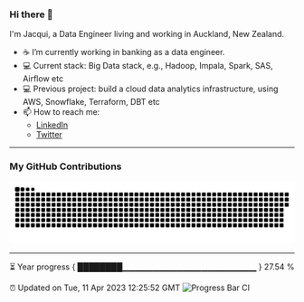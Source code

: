 ### Hi there 👋
I'm Jacqui, a Data Engineer living and working in Auckland, New Zealand.
- ☕ I’m currently working in banking as a data engineer.
- 💻 Current stack: Big Data stack, e.g., Hadoop, Impala, Spark, SAS, Airflow etc
- 💻 Previous project: build a cloud data analytics infrastructure, using AWS, Snowflake, Terraform, DBT etc
- 📫 How to reach me: 
     - [LinkedIn](https://www.linkedin.com/in/jacqui-wu/) 
     - [Twitter](https://twitter.com/AklJacqui)
 
---
### My GitHub Contributions    

![](https://raw.githubusercontent.com/phh95/phh95/main/assets/github-contribution-grid-snake.svg)

---
⏳ Year progress { ████████▁▁▁▁▁▁▁▁▁▁▁▁▁▁▁▁▁▁▁▁▁▁ } 27.54 %

⏰ Updated on Tue, 11 Apr 2023 12:25:52 GMT
![Progress Bar CI](https://github.com/jacquiwuc/jacquiwuc/workflows/Progress%20Bar%20CI/badge.svg)


